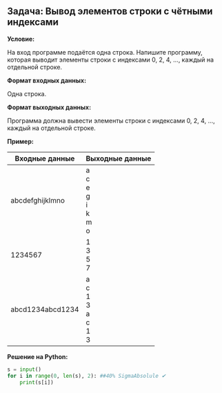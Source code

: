 ## Задача: Вывод элементов строки с чётными индексами

**Условие:**

На вход программе подаётся одна строка. Напишите программу, которая выводит элементы строки с индексами 0, 2, 4, ..., каждый на отдельной строке.

**Формат входных данных:**

Одна строка.

**Формат выходных данных:**

Программа должна вывести элементы строки с индексами 0, 2, 4, ..., каждый на отдельной строке.

**Пример:**

| Входные данные | Выходные данные |
|---|---|
| abcdefghijklmno | a <br> c <br> e <br> g <br> i <br> k <br> m <br> o |
| 1234567 | 1 <br> 3 <br> 5 <br> 7 |
| abcd1234abcd1234 | a <br> c <br> 1 <br> 3 <br> a <br> c <br> 1 <br> 3 |

**Решение на Python:**


``` python
s = input()
for i in range(0, len(s), 2): ##40% SigmaAbsolule ✔
    print(s[i])
```

